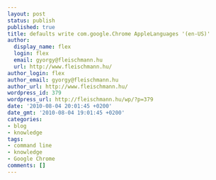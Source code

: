 ```yaml
---
layout: post
status: publish
published: true
title: defaults write com.google.Chrome AppleLanguages '(en-US)'
author:
  display_name: flex
  login: flex
  email: gyorgy@fleischmann.hu
  url: http://www.fleischmann.hu/
author_login: flex
author_email: gyorgy@fleischmann.hu
author_url: http://www.fleischmann.hu/
wordpress_id: 379
wordpress_url: http://fleischmann.hu/wp/?p=379
date: '2010-08-04 20:01:45 +0200'
date_gmt: '2010-08-04 19:01:45 +0200'
categories:
- blog
- knowledge
tags:
- command line
- knowledge
- Google Chrome
comments: []
---
```


